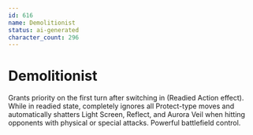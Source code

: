 ```yaml
---
id: 616
name: Demolitionist
status: ai-generated
character_count: 296
---
```


# Demolitionist

Grants priority on the first turn after switching in (Readied Action effect). While in readied state, completely ignores all Protect-type moves and automatically shatters Light Screen, Reflect, and Aurora Veil when hitting opponents with physical or special attacks. Powerful battlefield control.